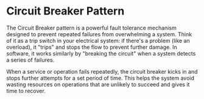 # Circuit Breaker Pattern

The Circuit Breaker pattern is a powerful fault tolerance mechanism designed to prevent repeated failures from overwhelming a system. Think of it as a trip switch in your electrical system: if there's a problem (like an overload), it "trips" and stops the flow to prevent further damage. In software, it works similarly by "breaking the circuit" when a system detects a series of failures.

When a service or operation fails repeatedly, the circuit breaker kicks in and stops further attempts for a set period of time. This helps the system avoid wasting resources on operations that are unlikely to succeed and gives it time to recover.
